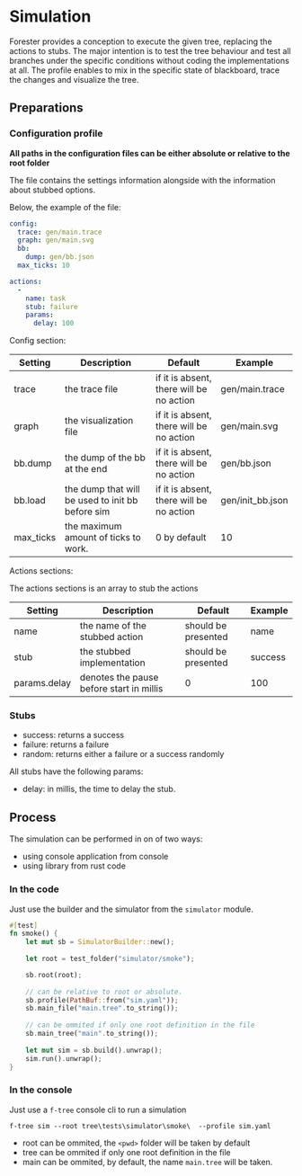# Simulation

Forester provides a conception to execute the given tree, replacing the actions to stubs.
The major intention is to test the tree behaviour and test all branches under the specific conditions
without coding the implementations at all.
The profile enables to mix in the specific state of blackboard, trace the changes and visualize the tree.


## Preparations


### Configuration profile

**All paths in the configuration files can be either absolute or relative to the root folder**

The file contains the settings information alongside with the information about stubbed options.

Below, the example of the file:

```yaml
config:
  trace: gen/main.trace
  graph: gen/main.svg
  bb:
    dump: gen/bb.json
  max_ticks: 10

actions:
  -
    name: task
    stub: failure
    params:
      delay: 100
```

Config section:

| Setting   | Description                                      | Default                                  | Example          |
|-----------|--------------------------------------------------|------------------------------------------|------------------|
| trace     | the trace file                                   | if it is absent, there will be no action | gen/main.trace   |
| graph     | the visualization file                           | if it is absent, there will be no action | gen/main.svg     |
| bb.dump   | the dump of the bb at the end                    | if it is absent, there will be no action | gen/bb.json      |
| bb.load   | the dump that will be used to init bb before sim | if it is absent, there will be no action | gen/init_bb.json |
| max_ticks | the maximum amount of ticks to work.             | 0 by default                             | 10               |

Actions sections:

The actions sections is an array to stub the actions

| Setting      | Description                              | Default             | Example |
|--------------|------------------------------------------|---------------------|---------|
| name         | the name of the stubbed action           | should be presented | name    |
| stub         | the stubbed implementation               | should be presented | success |
| params.delay | denotes the pause before start in millis | 0                   | 100     |


### Stubs

- success: returns a success
- failure: returns a failure
- random: returns either a failure or a success randomly

All stubs have the following params:
- delay: in millis, the time to delay the stub.

## Process

The simulation can be performed in on of two ways:
- using console application from console
- using library from rust code

### In the code

Just use the builder and the simulator from the `simulator` module.

```rust
#[test]
fn smoke() {
    let mut sb = SimulatorBuilder::new();
    
    let root = test_folder("simulator/smoke");

    sb.root(root);
    
    // can be relative to root or absolute.
    sb.profile(PathBuf::from("sim.yaml"));
    sb.main_file("main.tree".to_string());
    
    // can be ommited if only one root definition in the file
    sb.main_tree("main".to_string());
    
    let mut sim = sb.build().unwrap();
    sim.run().unwrap();
}

```

### In the console

Just use a `f-tree` console cli to run a simulation

```shell
f-tree sim --root tree\tests\simulator\smoke\  --profile sim.yaml
```

- root can be ommited, the `<pwd>` folder will be taken by default
- tree can be ommited if only one root definition in the file
- main can be ommited, by default, the name `main.tree` will be taken.  
